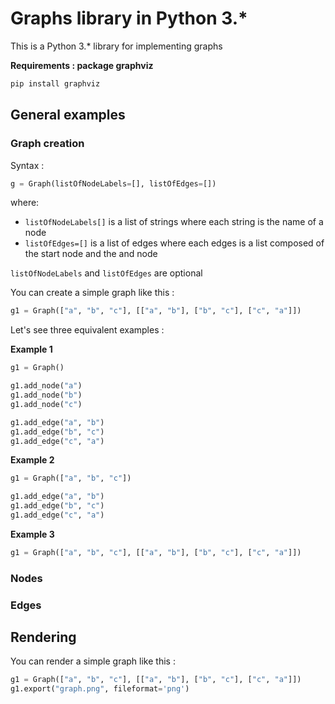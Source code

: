 # Graphs library in Python 3.*

This is a Python 3.* library for implementing graphs

**Requirements : package graphviz**
```python
pip install graphviz
```

## General examples

### Graph creation

Syntax :
```python
g = Graph(listOfNodeLabels=[], listOfEdges=[])
```

where:
- `listOfNodeLabels[]` is a list of strings where each string is the name of a node
- `listOfEdges=[]` is a list of edges where each edges is a list composed of the start node and the and node

`listOfNodeLabels` and `listOfEdges` are optional

You can create a simple graph like this :

```python
g1 = Graph(["a", "b", "c"], [["a", "b"], ["b", "c"], ["c", "a"]])
```

Let's see three equivalent examples :

**Example 1**
```python
g1 = Graph()

g1.add_node("a")
g1.add_node("b")
g1.add_node("c")

g1.add_edge("a", "b")
g1.add_edge("b", "c")
g1.add_edge("c", "a")
```

**Example 2**
```python
g1 = Graph(["a", "b", "c"])

g1.add_edge("a", "b")
g1.add_edge("b", "c")
g1.add_edge("c", "a")
```

**Example 3**
```python
g1 = Graph(["a", "b", "c"], [["a", "b"], ["b", "c"], ["c", "a"]])
```


### Nodes

### Edges


## Rendering

You can render a simple graph like this :

```python
g1 = Graph(["a", "b", "c"], [["a", "b"], ["b", "c"], ["c", "a"]])
g1.export("graph.png", fileformat='png')
```